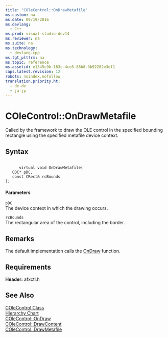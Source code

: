 ```yaml
---
title: "COleControl::OnDrawMetafile"
ms.custom: na
ms.date: 09/19/2016
ms.devlang: 
  - C++
ms.prod: visual-studio-dev14
ms.reviewer: na
ms.suite: na
ms.technology: 
  - devlang-cpp
ms.tgt_pltfrm: na
ms.topic: reference
ms.assetid: e1345c9b-183c-4ce5-88b8-3b92202e3df1
caps.latest.revision: 12
robots: noindex,nofollow
translation.priority.ht: 
  - de-de
  - ja-jp
---
```

# COleControl::OnDrawMetafile
Called by the framework to draw the OLE control in the specified bounding rectangle using the specified metafile device context.  
  
## Syntax  
  
```  
  
      virtual void OnDrawMetafile(  
   CDC* pDC,  
   const CRect& rcBounds   
);  
```  
  
#### Parameters  
 `pDC`  
 The device context in which the drawing occurs.  
  
 `rcBounds`  
 The rectangular area of the control, including the border.  
  
## Remarks  
 The default implementation calls the [OnDraw](../vs140/COleControl--OnDraw.md) function.  
  
## Requirements  
 **Header:** afxctl.h  
  
## See Also  
 [COleControl Class](../vs140/COleControl-Class.md)   
 [Hierarchy Chart](../vs140/Hierarchy-Chart.md)   
 [COleControl::OnDraw](../vs140/COleControl--OnDraw.md)   
 [COleControl::DrawContent](../vs140/COleControl--DrawContent.md)   
 [COleControl::DrawMetafile](../vs140/COleControl--DrawMetafile.md)